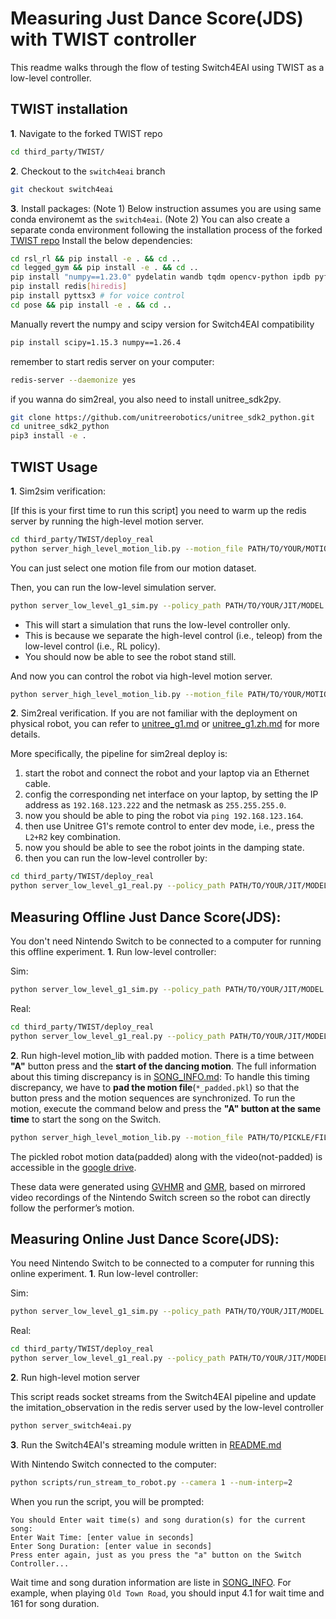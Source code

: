 # Measuring Just Dance Score(JDS) with TWIST controller
This readme walks through the flow of testing Switch4EAI using TWIST as a low-level controller.


## TWIST installation
**1**. Navigate to the forked TWIST repo
```bash
cd third_party/TWIST/
```

**2**. Checkout to the `switch4eai` branch
```bash
git checkout switch4eai
```

**3**. Install packages: 
(Note 1) Below instruction assumes you are using same conda environemt as the `switch4eai`.
(Note 2) You can also create a separate conda environment following the installation process of the forked [TWIST repo](https://github.com/whitealex95/TWIST/tree/switch4eai)
Install the below dependencies:
```bash
cd rsl_rl && pip install -e . && cd ..
cd legged_gym && pip install -e . && cd ..
pip install "numpy==1.23.0" pydelatin wandb tqdm opencv-python ipdb pyfqmr flask dill gdown hydra-core imageio[ffmpeg] mujoco mujoco-python-viewer isaacgym-stubs pytorch-kinematics rich termcolor 
pip install redis[hiredis]
pip install pyttsx3 # for voice control
cd pose && pip install -e . && cd ..
```

Manually revert the numpy and scipy version for Switch4EAI compatibility
```bash
pip install scipy=1.15.3 numpy==1.26.4
```


remember to start redis server on your computer:
```bash
redis-server --daemonize yes
```

if you wanna do sim2real, you also need to install unitree_sdk2py.
```bash
git clone https://github.com/unitreerobotics/unitree_sdk2_python.git
cd unitree_sdk2_python
pip3 install -e .
```

## TWIST Usage
**1**. Sim2sim verification:

[If this is your first time to run this script] you need to warm up the redis server by running the high-level motion server.

```bash
cd third_party/TWIST/deploy_real
python server_high_level_motion_lib.py --motion_file PATH/TO/YOUR/MOTION/FILE
```
You can just select one motion file from our motion dataset.

Then, you can run the low-level simulation server.
```bash
python server_low_level_g1_sim.py --policy_path PATH/TO/YOUR/JIT/MODEL
```
- This will start a simulation that runs the low-level controller only.
- This is because we separate the high-level control (i.e., teleop) from the low-level control (i.e., RL policy).
- You should now be able to see the robot stand still.

And now you can control the robot via high-level motion server.
```bash
python server_high_level_motion_lib.py --motion_file PATH/TO/YOUR/MOTION/FILE --vis
```

 
**2**. Sim2real verification. If you are not familiar with the deployment on physical robot, you can refer to [unitree_g1.md](./unitree_g1.md) or [unitree_g1.zh.md](./unitree_g1.zh.md) for more details.

More specifically, the pipeline for sim2real deploy is:
1. start the robot and connect the robot and your laptop via an Ethernet cable.
2. config the corresponding net interface on your laptop, by setting the IP address as `192.168.123.222` and the netmask as `255.255.255.0`.
3. now you should be able to ping the robot via `ping 192.168.123.164`.
4. then use Unitree G1's remote control to enter dev mode, i.e., press the `L2+R2` key combination.
5. now you should be able to see the robot joints in the damping state.
6. then you can run the low-level controller by:
```bash
cd third_party/TWIST/deploy_real
python server_low_level_g1_real.py --policy_path PATH/TO/YOUR/JIT/MODEL --net YOUR_NET_INTERFACE_TO_UNITREE_ROBOT
```


## Measuring Offline Just Dance Score(JDS):
You don't need Nintendo Switch to be connected to a computer for running this offline experiment.
**1**. Run low-level controller:

Sim:
```bash
python server_low_level_g1_sim.py --policy_path PATH/TO/YOUR/JIT/MODEL
```

Real:
```bash
cd third_party/TWIST/deploy_real
python server_low_level_g1_real.py --policy_path PATH/TO/YOUR/JIT/MODEL --net YOUR_NET_INTERFACE_TO_UNITREE_ROBOT
```

**2**. Run high-level motion_lib with padded motion.
There is a time between **"A"** button press and the **start of the dancing motion**. The full information about this timing discrepancy is in [SONG_INFO.md](./SONG_INFO.md):
To handle this timing discrepancy, we have to **pad the motion file**(`*_padded.pkl`) so that the button press and the motion sequences are synchronized.
To run the motion, execute the command below and press the **"A" button at the same time** to start the song on the Switch.

```bash
python server_high_level_motion_lib.py --motion_file PATH/TO/PICKLE/FILE --vis
```

The pickled robot motion data(padded) along with the video(not-padded) is accessible in the [google drive](https://drive.google.com/drive/folders/1ocLzxlPNLPcMAFqRZn7PqdMs6ACUFSH4).

These data were generated using [GVHMR](https://github.com/zju3dv/GVHMR) and [GMR](https://github.com/YanjieZe/GMR), based on mirrored video recordings of the Nintendo Switch screen so the robot can directly follow the performer’s motion.



## Measuring Online Just Dance Score(JDS):
You need Nintendo Switch to be connected to a computer for running this online experiment.
**1**. Run low-level controller:

Sim:
```bash
python server_low_level_g1_sim.py --policy_path PATH/TO/YOUR/JIT/MODEL
```

Real:
```bash
cd third_party/TWIST/deploy_real
python server_low_level_g1_real.py --policy_path PATH/TO/YOUR/JIT/MODEL --net YOUR_NET_INTERFACE_TO_UNITREE_ROBOT
```

**2**. Run high-level motion server

This script reads socket streams from the Switch4EAI pipeline and update the imitation_observation in the redis server used by the low-level controller
```bash
python server_switch4eai.py
```

**3**. Run the Switch4EAI's streaming module written in [README.md](./README.md#real-time-with-nintendo-switch-capture-card)

With Nintendo Switch connected to the computer:
```bash
python scripts/run_stream_to_robot.py --camera 1 --num-interp=2
```

When you run the script, you will be prompted:
```
You should Enter wait time(s) and song duration(s) for the current song:
Enter Wait Time: [enter value in seconds]
Enter Song Duration: [enter value in seconds]
Press enter again, just as you press the "a" button on the Switch Controller...
```

Wait time and song duration information are liste in [SONG_INFO](./SONG_INFO.md).
For example, when playing `Old Town Road`, you should input 4.1 for wait time and 161 for song duration.
